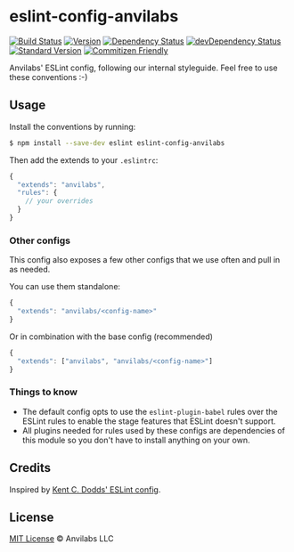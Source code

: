 # eslint-config-anvilabs

[![Build Status](https://img.shields.io/travis/anvilabs/eslint-config-anvilabs.svg)](https://travis-ci.org/anvilabs/eslint-config-anvilabs)
[![Version](https://img.shields.io/npm/v/eslint-config-anvilabs.svg)](http://npm.im/eslint-config-anvilabs)
[![Dependency Status](https://img.shields.io/david/anvilabs/eslint-config-anvilabs.svg)](https://david-dm.org/anvilabs/eslint-config-anvilabs)
[![devDependency Status](https://img.shields.io/david/dev/anvilabs/eslint-config-anvilabs.svg)](https://david-dm.org/anvilabs/eslint-config-anvilabs?type=dev)
[![Standard Version](https://img.shields.io/badge/release-standard%20version-brightgreen.svg)](https://github.com/conventional-changelog/standard-version)
[![Commitizen Friendly](https://img.shields.io/badge/commitizen-friendly-brightgreen.svg)](http://commitizen.github.io/cz-cli)

Anvilabs' ESLint config, following our internal styleguide. Feel free to use these conventions :-)

## Usage

Install the conventions by running:

```bash
$ npm install --save-dev eslint eslint-config-anvilabs
```

Then add the extends to your `.eslintrc`:

```js
{
  "extends": "anvilabs",
  "rules": {
    // your overrides
  }
}
```

### Other configs

This config also exposes a few other configs that we use often and pull in as needed.

You can use them standalone:

```js
{
  "extends": "anvilabs/<config-name>"
}
```

Or in combination with the base config (recommended)

```js
{
  "extends": ["anvilabs", "anvilabs/<config-name>"]
}
```

### Things to know

- The default config opts to use the `eslint-plugin-babel` rules over the ESLint rules to enable the stage features that ESLint doesn't support.
- All plugins needed for rules used by these configs are dependencies of this module so you don't have to install anything on your own.

## Credits

Inspired by [Kent C. Dodds' ESLint config](https://github.com/kentcdodds/eslint-config-kentcdodds).

## License

[MIT License](./LICENSE) © Anvilabs LLC 
